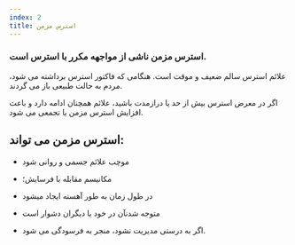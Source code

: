 ```yaml
---
index: 2
title: استرس مزمن
---
```

### استرس مزمن ناشی از مواجهه مکرر با استرس است.

علائم استرس سالم ضعیف و موقت است. هنگامی که فاکتور استرس برداشته می شود، مردم به حالت طبیعی باز می گردند.

اگر در معرض استرس بیش از حد یا درازمدت باشید، علائم همچنان ادامه دارد و باعث افزایش استرس مزمن یا تجمعی می شود.

## استرس مزمن می تواند:

*   موچب علائم جسمی و روانی شود

*   مکانیسم مقابله با فرسایش؛

*   در طول زمان به طور آهسته ایجاد میشود

*   متوجه شدنآن در خود یا دیگران دشوار است

*   اگر به درستی مدیریت نشود، منجر به فرسودگی می شود.